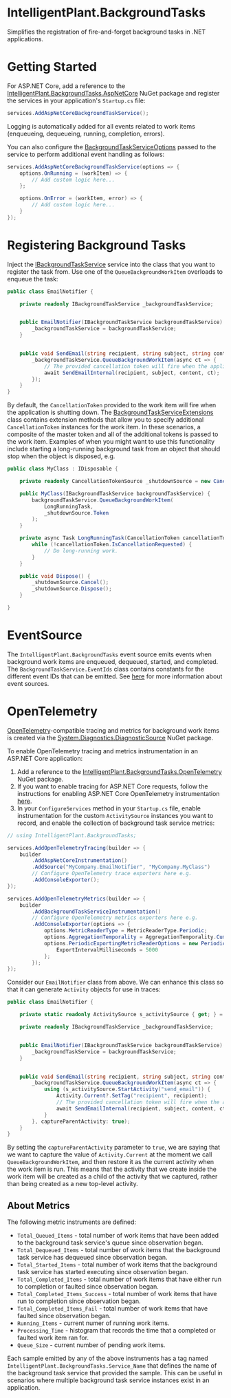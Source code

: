 # IntelligentPlant.BackgroundTasks

Simplifies the registration of fire-and-forget background tasks in .NET applications.


# Getting Started

For ASP.NET Core, add a reference to the [IntelligentPlant.BackgroundTasks.AspNetCore](https://www.nuget.org/packages/IntelligentPlant.BackgroundTasks.AspNetCore/) NuGet package and register the services in your application's `Startup.cs` file:

```csharp
services.AddAspNetCoreBackgroundTaskService();
```

Logging is automatically added for all events related to work items (enqueueing, dequeueing, running, completion, errors).

You can also configure the [BackgroundTaskServiceOptions](./src/IntelligentPlant.BackgroundTasks/BackgroundTaskServiceOptions.cs) passed to the service to perform additional event handling as follows:

```csharp
services.AddAspNetCoreBackgroundTaskService(options => {
    options.OnRunning = (workItem) => {
        // Add custom logic here...
    };

    options.OnError = (workItem, error) => {
        // Add custom logic here...
    }
});
```


# Registering Background Tasks

Inject the [IBackgroundTaskService](./src/IntelligentPlant.BackgroundTasks/IBackgroundTaskService.cs) service into the class that you want to register the task from. Use one of the `QueueBackgroundWorkItem` overloads to enqueue the task:


```csharp
public class EmailNotifier {

    private readonly IBackgroundTaskService _backgroundTaskService;


    public EmailNotifier(IBackgroundTaskService backgroundTaskService) {
        _backgroundTaskService = backgroundTaskService;
    }


    public void SendEmail(string recipient, string subject, string content) {
        _backgroundTaskService.QueueBackgroundWorkItem(async ct => {
            // The provided cancellation token will fire when the application is shutting down.
            await SendEmailInternal(recipient, subject, content, ct);
        });
    }
}
```

By default, the `CancellationToken` provided to the work item will fire when the application is shutting down. The [BackgroundTaskServiceExtensions](./src/IntelligentPlant.BackgroundTasks/BackgroundTaskServiceExtensions.cs) class contains extension methods that allow you to specify additional `CancellationToken` instances for the work item. In these scenarios, a composite of the master token and all of the additional tokens is passed to the work item. Examples of when you might want to use this functionality include starting a long-running background task from an object that should stop when the object is disposed, e.g.

```csharp
public class MyClass : IDisposable {

    private readonly CancellationTokenSource _shutdownSource = new CancellationTokenSource();

    public MyClass(IBackgroundTaskService backgroundTaskService) {
        backgroundTaskService.QueueBackgroundWorkItem(
            LongRunningTask, 
            _shutdownSource.Token
        );
    }

    private async Task LongRunningTask(CancellationToken cancellationToken) {
        while (!cancellationToken.IsCancellationRequested) {
            // Do long-running work.
        }
    }

    public void Dispose() {
        _shutdownSource.Cancel();
        _shutdownSource.Dispose();
    }

}
```

# EventSource

The `IntelligentPlant.BackgroundTasks` event source emits events when background work items are enqueued, dequeued, started, and completed. The `BackgroundTaskService.EventIds` class contains constants for the different event IDs that can be emitted. See [here](https://docs.microsoft.com/en-us/dotnet/api/system.diagnostics.tracing.eventsource) for more information about event sources.


# OpenTelemetry

[OpenTelemetry](https://github.com/open-telemetry)-compatible tracing and metrics for background work items is created via the [System.Diagnostics.DiagnosticSource](https://www.nuget.org/packages/System.Diagnostics.DiagnosticSource) NuGet package.

To enable OpenTelemetry tracing and metrics instrumentation in an ASP.NET Core application:

1. Add a reference to the [IntelligentPlant.BackgroundTasks.OpenTelemetry](https://www.nuget.org/packages/IntelligentPlant.BackgroundTasks.OpenTelemetry) NuGet package.
2. If you want to enable tracing for ASP.NET Core requests, follow the instructions for enabling ASP.NET Core OpenTelemetry instrumentation [here](https://github.com/open-telemetry/opentelemetry-dotnet/blob/main/src/OpenTelemetry.Instrumentation.AspNetCore/README.md).
3. In your `ConfigureServices` method in your `Startup.cs` file, enable instrumentation for the custom `ActivitySource` instances you want to record, and enable the collection of background task service metrics:

```csharp
// using IntelligentPlant.BackgroundTasks;

services.AddOpenTelemetryTracing(builder => {
    builder
        .AddAspNetCoreInstrumentation()
        .AddSource("MyCompany.EmailNotifier", "MyCompany.MyClass")
        // Configure OpenTelemetry trace exporters here e.g.
        .AddConsoleExporter();
});

services.AddOpenTelemetryMetrics(builder => {
    builder
        .AddBackgroundTaskServiceInstrumentation()
        // Configure OpenTelemetry metrics exporters here e.g.
        .AddConsoleExporter(options => {
            options.MetricReaderType = MetricReaderType.Periodic;
            options.AggregationTemporality = AggregationTemporality.Cumulative;
            options.PeriodicExportingMetricReaderOptions = new PeriodicExportingMetricReaderOptions() {
                ExportIntervalMilliseconds = 5000
            };
        });
});
```

Consider our `EmailNotifier` class from above. We can enhance this class so that it can generate `Activity` objects for use in traces:

```csharp
public class EmailNotifier {

    private static readonly ActivitySource s_activitySource { get; } = new ActivitySource("MyCompany.EmailNotifier", "1.0.0");

    private readonly IBackgroundTaskService _backgroundTaskService;


    public EmailNotifier(IBackgroundTaskService backgroundTaskService) {
        _backgroundTaskService = backgroundTaskService;
    }


    public void SendEmail(string recipient, string subject, string content) {
        _backgroundTaskService.QueueBackgroundWorkItem(async ct => {
            using (s_activitySource.StartActivity("send_email")) {
                Activity.Current?.SetTag("recipient", recipient);
                // The provided cancellation token will fire when the application is shutting down.
                await SendEmailInternal(recipient, subject, content, ct);
            }
        }, captureParentActivity: true);
    }
}
```

By setting the `captureParentActivity` parameter to `true`, we are saying that we want to capture the value of `Activity.Current` at the moment we call `QueueBackgroundWorkItem`, and then restore it as the current activity when the work item is run. This means that the activity that we create inside the work item will be created as a child of the activity that we captured, rather than being created as a new top-level activity.


## About Metrics

The following metric instruments are defined:

- `Total_Queued_Items` - total number of work items that have been added to the background task service's queue since observation began.
- `Total_Dequeued_Items` - total number of work items that the background task service has dequeued since observation began.
- `Total_Started_Items` - total number of work items that the background task service has started executing since observation began.
- `Total_Completed_Items` - total number of work items that have either run to completion or faulted since observation began.
- `Total_Completed_Items_Success` - total number of work items that have run to completion since observation began.
- `Total_Completed_Items_Fail` - total number of work items that have faulted since observation began.
- `Running_Items` - current numer of running work items.
- `Processing_Time` - histogram that records the time that a completed or faulted work item ran for.
- `Queue_Size` - current number of pending work items.

Each sample emitted by any of the above instruments has a tag named `IntelligentPlant.BackgroundTasks.Service_Name` that defines the name of the background task service that provided the sample. This can be useful in scenarios where multiple background task service instances exist in an application.
